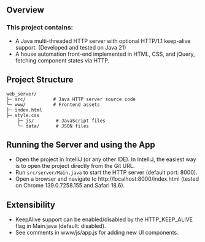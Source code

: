 ## Overview

### This project contains:
- A Java multi-threaded HTTP server with optional HTTP/1.1 keep-alive support. (Developed and tested on Java 21)
- A house automation front-end implemented in HTML, CSS, and jQuery, fetching component states via HTTP.

## Project Structure

    web_server/
    ├─ src/          # Java HTTP server source code
    └─ www/          # Frontend assets
    ├─ index.html
    ├─ style.css
        ├─ js/        # JavaScript files
        └─ data/      # JSON files

## Running the Server and using the App

- Open the project in IntelliJ (or any other IDE). In IntelliJ, the easiest way is to open the project directly from the Git URL.
- Run `src/server/Main.java` to start the HTTP server (default port: 8000).
- Open a browser and navigate to http://localhost:8000/index.html (tested on Chrome 139.0.7258.155 and Safari 18.6).

## Extensibility

- KeepAlive support can be enabled/disabled by the HTTP_KEEP_ALIVE flag in Main.java (default: disabled).
- See comments in www/js/app.js for adding new UI components.